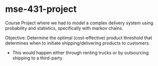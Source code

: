 # mse-431-project

Course Project where we had to model a complex delivery system using probability and statistics, specifically with markov chains. 

Objective: Determine the optimal (cost-effective) product threshold that determines when to initiate shipping/delivering products to customers. 
- This would happen either through renting trucks or by outsourcing shipping to a third-party
